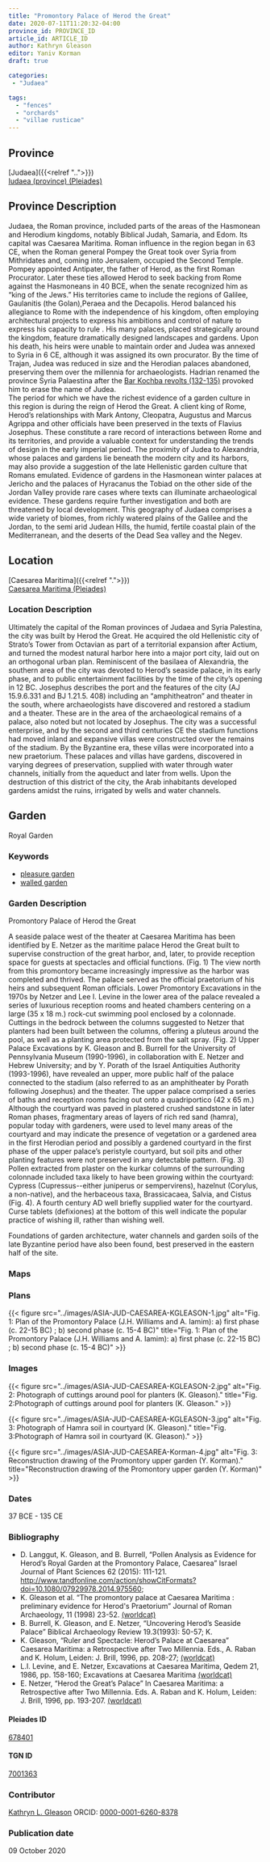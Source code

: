 ```yaml
---
title: "Promontory Palace of Herod the Great"
date: 2020-07-11T11:20:32-04:00
province_id: PROVINCE_ID
article_id: ARTICLE_ID
author: Kathryn Gleason
editor: Yaniv Korman
draft: true

categories:
 - "Judaea"

tags:
  - "fences"
  - "orchards"
  - "villae rusticae"
---
```


## Province

[Judaea]({{<relref "..">}}) \
[Iudaea (province) (Pleiades)](https://pleiades.stoa.org/places/981527)

## Province Description
Judaea, the Roman province, included parts of the areas of the Hasmonean and Herodium kingdoms, notably Biblical Judah, Samaria, and Edom. Its capital was Caesarea Maritima. Roman influence in the region began in 63 CE, when the Roman general Pompey the Great took over Syria from Mithridates and, coming into Jerusalem, occupied the Second Temple.  Pompey appointed Antipater, the father of Herod, as the first Roman Procurator. Later these ties allowed Herod to seek backing from Rome against the Hasmoneans in 40 BCE, when the senate recognized him as “king of the Jews.”  His territories came to include the regions of Galilee, Gaulanitis (the Golan),Peraea and the Decapolis.   Herod balanced his allegiance to Rome with the independence of his kingdom, often employing architectural projects to express his ambitions and control of nature to express his capacity to rule . His many palaces, placed strategically around the kingdom, feature dramatically designed landscapes and gardens.  Upon his death, his heirs were unable to maintain order and Judea was annexed to Syria in 6 CE, although it was assigned its own procurator.   By the time of Trajan, Judea was reduced in size and the Herodian palaces abandoned, preserving them over the millennia for archaeologists.    Hadrian renamed the province Syria Palaestina after the [Bar Kochba revolts (132-135)](https://en.wikipedia.org/wiki/Bar_Kokhba_revolt) provoked him to erase the name of Judea.  
The period for which we have the richest evidence of a garden culture in this region is during the reign of Herod the Great.  A client king of Rome, Herod’s relationships with Mark Antony, Cleopatra, Augustus and Marcus Agrippa and other officials have been preserved in the texts of Flavius Josephus.  These constitute a rare record of interactions between Rome and its territories, and provide a valuable context for understanding the trends of design in the early imperial period.  The proximity of Judea to Alexandria, whose palaces and gardens lie beneath the modern city and its harbors, may also provide a suggestion of the late Hellenistic garden culture that Romans emulated.  Evidence of gardens in the Hasmonean winter palaces at Jericho and the palaces of Hyracanus the Tobiad on the other side of the Jordan Valley provide rare cases where texts can illuminate archaeological evidence.   These gardens require further investigation and both are threatened by local development.
This geography of Judaea comprises a wide variety of biomes, from richly watered plains of the Galilee and the Jordan, to the semi arid Judean Hills, the humid, fertile coastal plain of the Mediterranean, and the deserts of the Dead Sea valley and the Negev.



## Location

[Caesarea Maritima]({{<relref ".">}}) \
[Caesarea Maritima (Pleiades)](https://pleiades.stoa.org/places/678401/?searchterm=Caesarea%20Maritima*)

### Location Description

Ultimately the capital of the Roman provinces of Judaea and Syria Palestina, the city was built by Herod the Great. He acquired the old Hellenistic city of Strato’s Tower from Octavian as part of a territorial expansion after Actium, and turned the modest natural harbor here into a major port city, laid out on an orthogonal urban plan. Reminiscent of the basilaea of Alexandria, the southern area of the city was devoted to Herod’s seaside palace, in its early phase, and to public entertainment facilities by the time of the city’s opening in 12 BC.  Josephus describes the port and the features of the city  (AJ 15.9.6.331 and BJ 1.21.5. 408)  including an “amphitheatron” and theater in the south, where archaeologists have discovered and restored a stadium and a theater.  These are in the area of the archaeological remains of a palace, also noted but not located by Josephus.  The city was a successful enterprise, and by the second and third centuries CE the stadium functions had moved inland and expansive villas were constructed over the remains of the stadium.  By the Byzantine era, these villas were incorporated into a new praetorium.  These palaces and villas have gardens, discovered in varying degrees of preservation, supplied with water through water channels, initially from the aqueduct and later from wells.   Upon the destruction of this district of the city, the Arab inhabitants developed gardens amidst the ruins, irrigated by wells and water channels.   

<!-- LEAVE THIS BLANK FOR NOW -->

<!--## Sublocation-->

<!--
[AREA WITHIN LOCATION, LIKE “PALATINE HILL”](GEOREFERENCE LINK)
A sublocation is any area larger than an individual garden, but located within a location. I would always try to include a link to a controlled vocabulary here if possible. This ID may well be different from the Garden ID, e.g., Pompeii versus a Garden in one of the houses which has its own Pleiades ID.
-->

<!--### Sublocation Description-->

<!-- DESCRIPTION -->

## Garden

Royal Garden

### Keywords

- [pleasure garden](http://www.getty.edu/vow/AATFullDisplay?find=garden&logic=AND&note=&english=N&prev_page=4&subjectid=300008115)
- [walled garden](http://www.getty.edu/vow/AATFullDisplay?find=garden&logic=AND&note=&english=N&prev_page=5&subjectid=300008129)

### Garden Description
Promontory Palace of Herod the Great

A seaside palace west of the theater at Caesarea Maritima has been identified by E. Netzer as the maritime palace Herod the Great built to supervise construction of the great harbor, and, later, to provide reception space for guests at spectacles and official functions.  (Fig. 1) The view north from this promontory became increasingly impressive as the harbor was completed and thrived. The palace served as the official praetorium of his heirs and subsequent Roman officials.
Lower Promontory
Excavations in the 1970s by Netzer and Lee I. Levine in the lower area of the palace revealed a series of luxurious reception rooms and heated chambers centering on a large (35   x 18 m.) rock-cut swimming pool enclosed by a colonnade. Cuttings in the bedrock between the columns suggested to Netzer that planters had been built between the columns, offering a pluteus around the pool, as well as a planting area protected from the salt spray.   (Fig. 2)
Upper Palace
Excavations by K. Gleason and B. Burrell for the University of Pennsylvania Museum (1990-1996), in collaboration with E. Netzer and Hebrew University;  and by Y. Porath of the Israel Antiquities Authority (1993-1996), have revealed an upper, more public half of the palace connected to the stadium (also referred to as an amphitheater by Porath following Josephus)  and the theater.  The upper palace comprised a series of baths and reception rooms facing out onto a quadriportico (42 x 65 m.)  Although the courtyard was paved in plastered crushed sandstone in later Roman phases, fragmentary areas of layers of rich red sand (hamra), popular today with gardeners, were used to level many areas of the courtyard and may indicate the presence of vegetation or a gardened area in the first Herodian period and possibly a gardened courtyard in the first phase of the upper palace’s peristyle courtyard, but soil pits and other planting features were not preserved in any detectable pattern.  (Fig. 3) Pollen extracted from plaster on the kurkar columns of the surrounding colonnade included taxa likely to have been growing within the courtyard:  Cypress (Cupressus--either juniperus or sempervirens), hazelnut (Corylus, a non-native), and the herbaceous taxa, Brassicacaea, Salvia, and Cistus (Fig. 4). A fourth century AD well briefly supplied water for the courtyard.  Curse tablets (defixiones) at the bottom of this well indicate the popular practice of wishing ill, rather than wishing well.  

Foundations of garden architecture, water channels and garden soils of the late Byzantine period have also been found, best preserved in the eastern half of the site.

### Maps

<!--
{{< figure src="IMG_URL" alt="ALT_TEXT" title="CAPTION" >}}
-->

### Plans

{{< figure src="../images/ASIA-JUD-CAESAREA-KGLEASON-1.jpg" alt="Fig. 1: Plan of the Promontory Palace (J.H. Williams and A. Iamim): a) first phase (c. 22-15
BC) ; b) second phase (c. 15-4 BC)" title="Fig. 1: Plan of the Promontory Palace (J.H. Williams and A. Iamim): a) first phase (c. 22-15
BC) ; b) second phase (c. 15-4 BC)" >}}

### Images

{{< figure src="../images/ASIA-JUD-CAESAREA-KGLEASON-2.jpg" alt="Fig. 2: Photograph of cuttings around pool for planters (K. Gleason)." title="Fig. 2:Photograph of cuttings around pool for planters (K. Gleason." >}}

{{< figure src="../images/ASIA-JUD-CAESAREA-KGLEASON-3.jpg" alt="Fig. 3: Photograph of Hamra soil in courtyard (K. Gleason)." title="Fig. 3:Photograph of Hamra soil in courtyard (K. Gleason)." >}}

{{< figure src="../images/ASIA-JUD-CAESAREA-Korman-4.jpg" alt="Fig. 3: Reconstruction drawing of the Promontory upper garden (Y. Korman)." title="Reconstruction drawing of the Promontory upper garden (Y. Korman)" >}}

### Dates

 37 BCE - 135 CE

### Bibliography

* D. Langgut, K. Gleason, and B. Burrell, “Pollen Analysis as Evidence for Herod’s Royal Garden at the Promontory Palace, Caesarea”  Israel Journal of Plant Sciences  62 (2015): 111-121. http://www.tandfonline.com/action/showCitFormats?doi=10.1080/07929978.2014.975560;
* K. Gleason et al. “The promontory palace at Caesarea Maritima : preliminary evidence for Herod's Praetorium” Journal of Roman Archaeology, 11 (1998) 23-52. [(worldcat)](https://www.worldcat.org/title/the-promontory-palace-at-caesarea-maritima-preliminary-evidence-for-herods-praetorium/oclc/5884367944&referer=brief_results)
* B. Burrell, K. Gleason, and E. Netzer, “Uncovering Herod’s Seaside Palace” Biblical Archaeology Review 19.3(1993): 50-57; K.
* K. Gleason, “Ruler and Spectacle: Herod’s Palace at Caesarea” Caesarea Maritima: a Retrospective after Two Millennia.  Eds., A. Raban and K. Holum,  Leiden: J. Brill, 1996, pp. 208-27; [(worldcat)](https://www.worldcat.org/title/caesarea-maritima-a-retrospective-after-two-millenia/oclc/34557572&referer=brief_results)
* L.I. Levine, and E. Netzer, Excavations at Caesarea Maritima, Qedem 21, 1986, pp. 158-160; Excavations at Caesarea Maritima [(worldcat)](https://www.worldcat.org/title/excavations-at-caesarea-maritima-1975-1976-1979-final-report/oclc/1172114860&referer=brief_results)
* E. Netzer, “Herod the Great’s Palace” In Caesarea Maritima: a Retrospective after Two Millennia. Eds. A. Raban and K. Holum, Leiden: J. Brill, 1996, pp. 193-207. [(worldcat)](https://www.worldcat.org/title/caesarea-maritima-a-retrospective-after-two-millenia/oclc/34557572&referer=brief_results)

<!--#### Periodo ID-->

<!-- [PERIODO_ID](https://pleiades.stoa.org/places/PLEIADES_ID) -->

#### Pleiades ID

[678401](https://pleiades.stoa.org/places/678401/?searchterm=Caesarea%20Maritima*)

#### TGN ID

[7001363](http://www.getty.edu/vow/TGNFullDisplay?find=CAESAREA+MARITIMA&place=&nation=&prev_page=1&english=Y&subjectid=7001363)

### Contributor

[Kathryn L. Gleason](https://landscape.cals.cornell.edu/people/kathryn-l-gleason/)
ORCID: [0000-0001-6260-8378](https://orcid.org/0000-0001-6260-8378)

### Publication date

09 October 2020

<!--### Related articles-->

<!-- Links to other related articles. Leave blank for now -->
